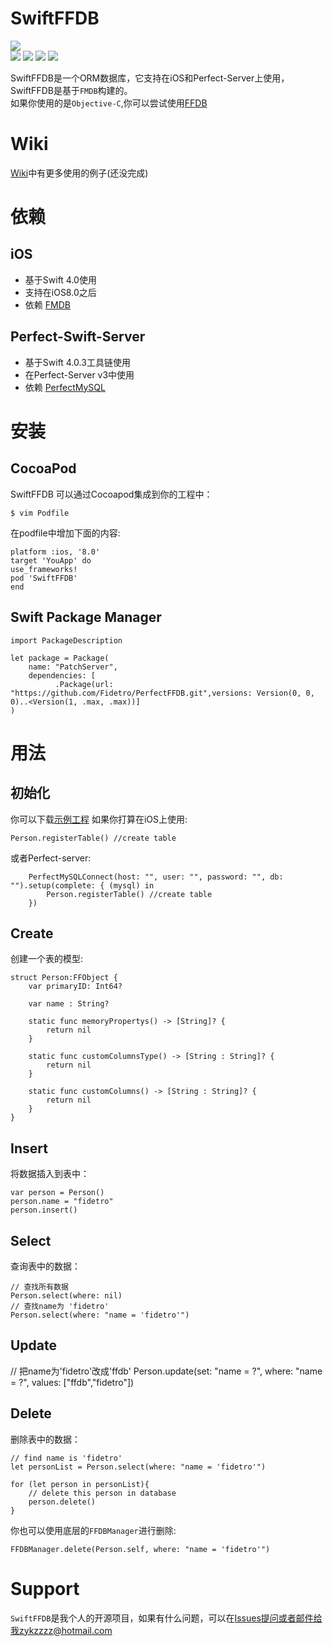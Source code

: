 
# SwiftFFDB

![](https://github.com/Fidetro/SwiftFFDB/blob/master/src/logo.png)  
![](https://img.shields.io/github/license/Fidetro/Swift-FFDB.svg) ![](https://img.shields.io/badge/language-swift-orange.svg) [![](https://img.shields.io/cocoapods/v/SwiftFFDB.svg)](https://cocoapods.org/pods/SwiftFFDB) [![](https://img.shields.io/badge/weibo-@fidetro_师霖风-red.svg)](https://weibo.com/u/2095454814)  

SwiftFFDB是一个ORM数据库，它支持在iOS和Perfect-Server上使用，SwiftFFDB是基于`FMDB`构建的。  
如果你使用的是`Objective-C`,你可以尝试使用[FFDB](https://github.com/fidetro/ffdb)    

# Wiki
[Wiki](https://github.com/Fidetro/Swift-FFDB/wiki)中有更多使用的例子(还没完成)  

# 依赖
## iOS
* 基于Swift 4.0使用   
* 支持在iOS8.0之后  
* 依赖 [FMDB](https://github.com/ccgus/fmdb)  

## Perfect-Swift-Server
* 基于Swift 4.0.3工具链使用   
* 在Perfect-Server v3中使用
* 依赖 [PerfectMySQL](https://github.com/PerfectlySoft/Perfect-MySQL)  

# 安装
## CocoaPod
SwiftFFDB 可以通过Cocoapod集成到你的工程中：
```
$ vim Podfile
```
在podfile中增加下面的内容:
```
platform :ios, '8.0'
target 'YouApp' do
use_frameworks!
pod 'SwiftFFDB'
end
```
## Swift Package Manager
```
import PackageDescription

let package = Package(
    name: "PatchServer",
    dependencies: [
          .Package(url: "https://github.com/Fidetro/PerfectFFDB.git",versions: Version(0, 0, 0)..<Version(1, .max, .max))]
)

```
# 用法

## 初始化
你可以下载[示例工程](https://github.com/Fidetro/SwiftFFDB)
如果你打算在iOS上使用:
```
Person.registerTable() //create table
```
或者Perfect-server:
```
    PerfectMySQLConnect(host: "", user: "", password: "", db: "").setup(complete: { (mysql) in
        Person.registerTable() //create table
    })
```

## Create
创建一个表的模型:
```
struct Person:FFObject {
    var primaryID: Int64?
    
    var name : String?
    
    static func memoryPropertys() -> [String]? {
        return nil
    }
    
    static func customColumnsType() -> [String : String]? {
        return nil
    }
    
    static func customColumns() -> [String : String]? {
        return nil
    }
}
```

## Insert  
将数据插入到表中：
```
var person = Person()
person.name = "fidetro"
person.insert()
```
## Select  
查询表中的数据：
```
// 查找所有数据
Person.select(where: nil)
// 查找name为 'fidetro' 
Person.select(where: "name = 'fidetro'")
```
## Update
// 把name为'fidetro'改成'ffdb'
Person.update(set: "name = ?", where: "name = ?", values: ["ffdb","fidetro"])
## Delete  
删除表中的数据：
```
// find name is 'fidetro' 
let personList = Person.select(where: "name = 'fidetro'")

for (let person in personList){
    // delete this person in database
    person.delete()
}
```
你也可以使用底层的`FFDBManager`进行删除:
```
FFDBManager.delete(Person.self, where: "name = 'fidetro'")
```  


# Support
`SwiftFFDB`是我个人的开源项目，如果有什么问题，可以在[Issues](https://github.com/Fidetro/SwiftFFDB/issues)提问或者邮件给我zykzzzz@hotmail.com
